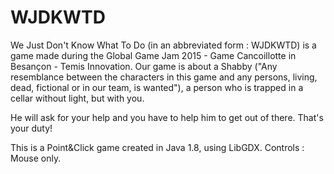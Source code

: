 # WJDKWTD

We Just Don't Know What To Do (in an abbreviated form : WJDKWTD) is a game made during the Global Game Jam 2015 - Game Cancoillotte in Besançon - Temis Innovation.
Our game is about a Shabby ("Any resemblance between the characters in this game and any persons, living, dead, fictional or in our team, is wanted"), a person who is trapped in a cellar without light, but with you.

He will ask for your help and you have to help him to get out of there. That's your duty!

This is a Point&Click game created in Java 1.8, using LibGDX.
Controls : Mouse only.

